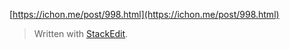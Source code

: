 [https://ichon.me/post/998.html](https://ichon.me/post/998.html)
 


> Written with [StackEdit](https://stackedit.io/).
<!--stackedit_data:
eyJoaXN0b3J5IjpbMTU5MTY1OTM2Myw3MzA5OTgxMTZdfQ==
-->